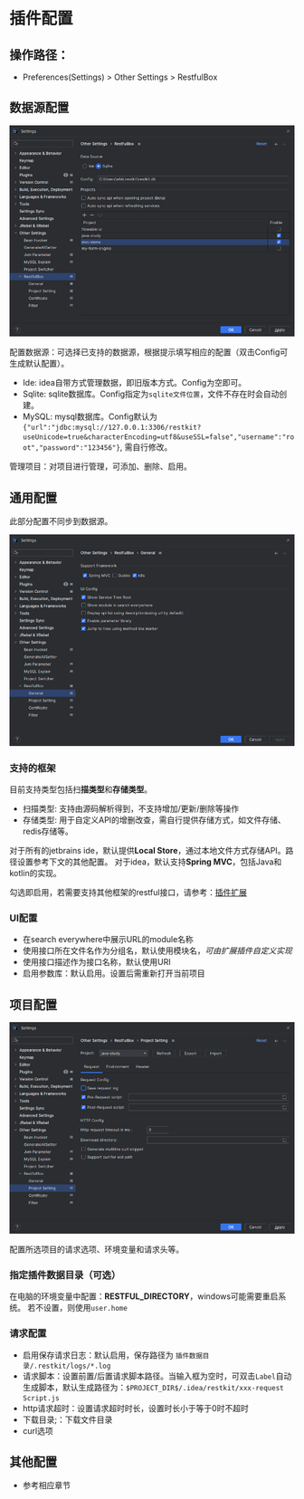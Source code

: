 # 插件配置

## 操作路径：

- Preferences(Settings) > Other Settings > RestfulBox

## 数据源配置
![](images/537264421247747.png)

配置数据源：可选择已支持的数据源，根据提示填写相应的配置（双击Config可生成默认配置）。

- Ide: idea自带方式管理数据，即旧版本方式。Config为空即可。
- Sqlite: sqlite数据库。Config指定为`sqlite文件位置`，文件不存在时会自动创建。
- MySQL: mysql数据库。Config默认为 `{"url":"jdbc:mysql://127.0.0.1:3306/restkit?useUnicode=true&characterEncoding=utf8&useSSL=false","username":"root","password":"123456"}`, 需自行修改。

管理项目：对项目进行管理，可添加、删除、启用。

## 通用配置
此部分配置不同步到数据源。

![](images/240564521249042.png)

### 支持的框架
目前支持类型包括扫**描类型**和**存储类型**。
- 扫描类型: 支持由源码解析得到，不支持增加/更新/删除等操作
- 存储类型: 用于自定义API的增删改查，需自行提供存储方式，如文件存储、redis存储等。

对于所有的jetbrains ide，默认提供**Local Store**，通过本地文件方式存储API。路径设置参考下文的其他配置。 对于idea，默认支持**Spring MVC**，包括Java和kotlin的实现。

勾选即启用，若需要支持其他框架的restful接口，请参考：[插件扩展](../扩展/扩展简介.md)

### UI配置

- 在search everywhere中展示URL的module名称
- 使用接口所在文件名作为分组名，默认使用模块名，_可由扩展插件自定义实现_
- 使用接口描述作为接口名称，默认使用URI
- 启用参数库：默认启用。设置后需重新打开当前项目

## 项目配置
![](images/560074521250044.png)

配置所选项目的请求选项、环境变量和请求头等。

### 指定插件数据目录（可选）
在电脑的环境变量中配置：**RESTFUL_DIRECTORY**，windows可能需要重启系统。
若不设置，则使用`user.home`

### 请求配置

- 启用保存请求日志：默认启用，保存路径为 `插件数据目录/.restkit/logs/*.log`
- 请求脚本：设置前置/后置请求脚本路径。当输入框为空时，可双击`Label`自动生成脚本，默认生成路径为：`$PROJECT_DIR$/.idea/restkit/xxx-request Script.js`
- http请求超时：设置请求超时时长，设置时长小于等于0时不超时
- 下载目录;：下载文件目录
- curl选项

## 其他配置

- 参考相应章节
